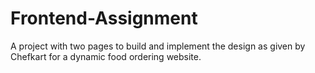 # Frontend-Assignment
A project with two pages to build and implement the design as
given by Chefkart for a dynamic food ordering website.
